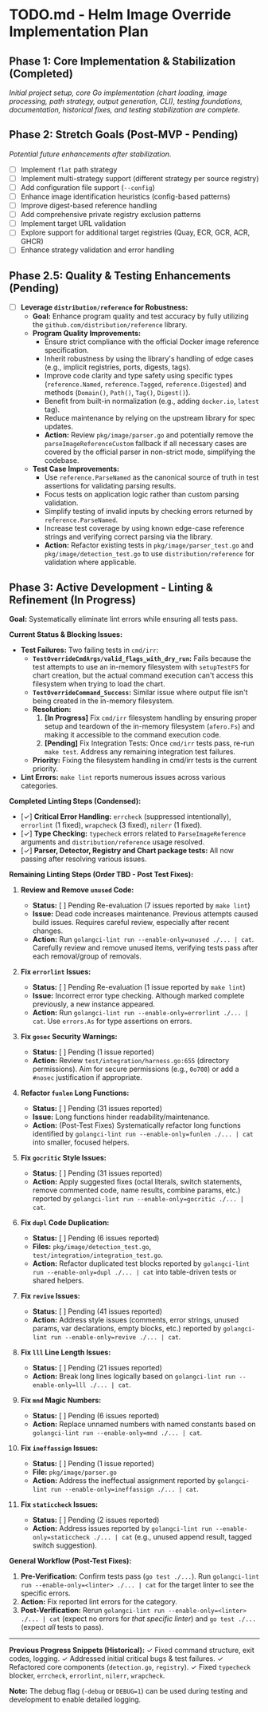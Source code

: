 # TODO.md - Helm Image Override Implementation Plan

## Phase 1: Core Implementation & Stabilization (Completed)
*Initial project setup, core Go implementation (chart loading, image processing, path strategy, output generation, CLI), testing foundations, documentation, historical fixes, and testing stabilization are complete.*

## Phase 2: Stretch Goals (Post-MVP - Pending)
*Potential future enhancements after stabilization.*
- [ ] Implement `flat` path strategy
- [ ] Implement multi-strategy support (different strategy per source registry)
- [ ] Add configuration file support (`--config`)
- [ ] Enhance image identification heuristics (config-based patterns)
- [ ] Improve digest-based reference handling
- [ ] Add comprehensive private registry exclusion patterns
- [ ] Implement target URL validation
- [ ] Explore support for additional target registries (Quay, ECR, GCR, ACR, GHCR)
- [ ] Enhance strategy validation and error handling

## Phase 2.5: Quality & Testing Enhancements (Pending)
- [ ] **Leverage `distribution/reference` for Robustness:**
    - **Goal:** Enhance program quality and test accuracy by fully utilizing the `github.com/distribution/reference` library.
    - **Program Quality Improvements:**
        - Ensure strict compliance with the official Docker image reference specification.
        - Inherit robustness by using the library's handling of edge cases (e.g., implicit registries, ports, digests, tags).
        - Improve code clarity and type safety using specific types (`reference.Named`, `reference.Tagged`, `reference.Digested`) and methods (`Domain()`, `Path()`, `Tag()`, `Digest()`).
        - Benefit from built-in normalization (e.g., adding `docker.io`, `latest` tag).
        - Reduce maintenance by relying on the upstream library for spec updates.
        - **Action:** Review `pkg/image/parser.go` and potentially remove the `parseImageReferenceCustom` fallback if all necessary cases are covered by the official parser in non-strict mode, simplifying the codebase.
    - **Test Case Improvements:**
        - Use `reference.ParseNamed` as the canonical source of truth in test assertions for validating parsing results.
        - Focus tests on application logic rather than custom parsing validation.
        - Simplify testing of invalid inputs by checking errors returned by `reference.ParseNamed`.
        - Increase test coverage by using known edge-case reference strings and verifying correct parsing via the library.
        - **Action:** Refactor existing tests in `pkg/image/parser_test.go` and `pkg/image/detection_test.go` to use `distribution/reference` for validation where applicable.

## Phase 3: Active Development - Linting & Refinement (In Progress)

**Goal:** Systematically eliminate lint errors while ensuring all tests pass.

**Current Status & Blocking Issues:**
*   **Test Failures:** Two failing tests in `cmd/irr`:
    *   **`TestOverrideCmdArgs/valid_flags_with_dry_run`:** Fails because the test attempts to use an in-memory filesystem with `setupTestFS` for chart creation, but the actual command execution can't access this filesystem when trying to load the chart.
    *   **`TestOverrideCommand_Success`:** Similar issue where output file isn't being created in the in-memory filesystem.
    *   **Resolution:**
        1.  **[In Progress]** Fix `cmd/irr` filesystem handling by ensuring proper setup and teardown of the in-memory filesystem (`afero.Fs`) and making it accessible to the command execution code.
        2.  **[Pending]** Fix Integration Tests: Once `cmd/irr` tests pass, re-run `make test`. Address any remaining integration test failures.
    *   **Priority:** Fixing the filesystem handling in cmd/irr tests is the current priority.
*   **Lint Errors:** `make lint` reports numerous issues across various categories.

**Completed Linting Steps (Condensed):**
*   [✓] **Critical Error Handling:** `errcheck` (suppressed intentionally), `errorlint` (1 fixed), `wrapcheck` (3 fixed), `nilerr` (1 fixed).
*   [✓] **Type Checking:** `typecheck` errors related to `ParseImageReference` arguments and `distribution/reference` usage resolved.
*   [✓] **Parser, Detector, Registry and Chart package tests:** All now passing after resolving various issues.

**Remaining Linting Steps (Order TBD - Post Test Fixes):**

1.  **Review and Remove `unused` Code:**
    *   **Status:** [ ] Pending Re-evaluation (7 issues reported by `make lint`)
    *   **Issue:** Dead code increases maintenance. Previous attempts caused build issues. Requires careful review, especially after recent changes.
    *   **Action:** Run `golangci-lint run --enable-only=unused ./... | cat`. Carefully review and remove unused items, verifying tests pass after each removal/group of removals.

2.  **Fix `errorlint` Issues:**
    *   **Status:** [ ] Pending Re-evaluation (1 issue reported by `make lint`)
    *   **Issue:** Incorrect error type checking. Although marked complete previously, a new instance appeared.
    *   **Action:** Run `golangci-lint run --enable-only=errorlint ./... | cat`. Use `errors.As` for type assertions on errors.

3.  **Fix `gosec` Security Warnings:**
    *   **Status:** [ ] Pending (1 issue reported)
    *   **Action:** Review `test/integration/harness.go:655` (directory permissions). Aim for secure permissions (e.g., `0o700`) or add a `#nosec` justification if appropriate.

4.  **Refactor `funlen` Long Functions:**
    *   **Status:** [ ] Pending (31 issues reported)
    *   **Issue:** Long functions hinder readability/maintenance.
    *   **Action:** (Post-Test Fixes) Systematically refactor long functions identified by `golangci-lint run --enable-only=funlen ./... | cat` into smaller, focused helpers.

5.  **Fix `gocritic` Style Issues:**
    *   **Status:** [ ] Pending (31 issues reported)
    *   **Action:** Apply suggested fixes (octal literals, switch statements, remove commented code, name results, combine params, etc.) reported by `golangci-lint run --enable-only=gocritic ./... | cat`.

6.  **Fix `dupl` Code Duplication:**
    *   **Status:** [ ] Pending (6 issues reported)
    *   **Files:** `pkg/image/detection_test.go`, `test/integration/integration_test.go`.
    *   **Action:** Refactor duplicated test blocks reported by `golangci-lint run --enable-only=dupl ./... | cat` into table-driven tests or shared helpers.

7.  **Fix `revive` Issues:**
    *   **Status:** [ ] Pending (41 issues reported)
    *   **Action:** Address style issues (comments, error strings, unused params, var declarations, empty blocks, etc.) reported by `golangci-lint run --enable-only=revive ./... | cat`.

8.  **Fix `lll` Line Length Issues:**
    *   **Status:** [ ] Pending (21 issues reported)
    *   **Action:** Break long lines logically based on `golangci-lint run --enable-only=lll ./... | cat`.

9.  **Fix `mnd` Magic Numbers:**
    *   **Status:** [ ] Pending (6 issues reported)
    *   **Action:** Replace unnamed numbers with named constants based on `golangci-lint run --enable-only=mnd ./... | cat`.

10. **Fix `ineffassign` Issues:**
    *   **Status:** [ ] Pending (1 issue reported)
    *   **File:** `pkg/image/parser.go`
    *   **Action:** Address the ineffectual assignment reported by `golangci-lint run --enable-only=ineffassign ./... | cat`.

11. **Fix `staticcheck` Issues:**
    *   **Status:** [ ] Pending (2 issues reported)
    *   **Action:** Address issues reported by `golangci-lint run --enable-only=staticcheck ./... | cat` (e.g., unused append result, tagged switch suggestion).

**General Workflow (Post-Test Fixes):**
1.  **Pre-Verification:** Confirm tests pass (`go test ./...`). Run `golangci-lint run --enable-only=<linter> ./... | cat` for the target linter to see the specific errors.
2.  **Action:** Fix reported lint errors for the category.
3.  **Post-Verification:** Rerun `golangci-lint run --enable-only=<linter> ./... | cat` (expect no errors for *that specific linter*) and `go test ./...` (expect *all* tests to pass).

---
**Previous Progress Snippets (Historical):**
✓ Fixed command structure, exit codes, logging.
✓ Addressed initial critical bugs & test failures.
✓ Refactored core components (`detection.go`, `registry`).
✓ Fixed `typecheck` blocker, `errcheck`, `errorlint`, `nilerr`, `wrapcheck`.

**Note:** The debug flag (`-debug` or `DEBUG=1`) can be used during testing and development to enable detailed logging.